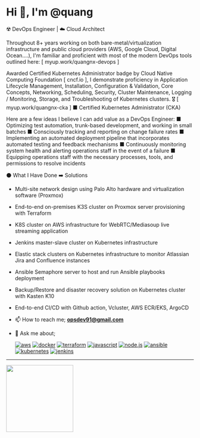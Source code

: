# Hi 👋, I'm @quang

☢️ DevOps Engineer | ☁️ Cloud Architect

Throughout 8+ years working on both bare-metal/virtualization infrastructure and public cloud providers (AWS, Google Cloud, Digital Ocean....), I'm familiar and proficient with most of the modern DevOps tools outlined here: [ myup.work/quangnx-devops ]

Awarded Certified Kubernetes Administrator badge by Cloud Native Computing Foundation [ cncf.io ], I demonstrate proficiency in Application Lifecycle Management, Installation, Configuration & Validation, Core Concepts, Networking, Scheduling, Security, Cluster Maintenance, Logging / Monitoring, Storage, and Troubleshooting of Kubernetes clusters.
🎖️ [ myup.work/quangnx-cka ] ■ Certified Kubernetes Administrator (CKA)

Here are a few ideas I believe I can add value as a DevOps Engineer:
■ Optimizing test automation, trunk-based development, and working in small batches
■ Consciously tracking and reporting on change failure rates 
■ Implementing an automated deployment pipeline that incorporates automated testing and feedback mechanisms
■ Continuously monitoring system health and alerting operations staff in the event of a failure
■ Equipping operations staff with the necessary processes, tools, and permissions to resolve incidents

⚫ What I Have Done
➡️ Solutions
- Multi-site network design using Palo Alto hardware and virtualization software (Proxmox)
- End-to-end on-premises K3S cluster on Proxmox server provisioning with Terraform
- K8S cluster on AWS infrastructure for WebRTC/Mediasoup live streaming application
- Jenkins master-slave cluster on Kubernetes infrastructure
- Elastic stack clusters on Kubernetes infrastructure to monitor Atlassian Jira and Confluence instances
- Ansible Semaphore server to host and run Ansible playbooks deployment
- Backup/Restore and disaster recovery solution on Kubernetes cluster with Kasten K10
- End-to-end CI/CD with Github action, Vcluster, AWS ECR/EKS, ArgoCD

- 📫 How to reach me; **opsdev91@gmail.com**
- 💬 Ask me about;

  [![aws](https://img.shields.io/badge/-aws-orange?logo=amazonaws)](https://aws.amazon.com/)
  [![docker](https://img.shields.io/badge/-docker-blue?logo=docker)](https://docker.com/)
  [![terraform](https://img.shields.io/badge/-terraform-blueviolet?logo=terraform)](https://terraform.io/)
  [![javascript](https://img.shields.io/badge/-javascript-yellow?logo=javascript)](https://www.javascript.com/)
  [![node.js](https://img.shields.io/badge/-node.js-green?logo=nodedotjs)](https://www.nodejs.org/)
  [![ansible](https://img.shields.io/badge/-ansible-000000?logo=ansible)](https://www.ansible.com/)
  [![kubernetes](https://img.shields.io/badge/-kubernetes-326CE5?logo=kubernetes)](https://kubernetes.io/)
  [![jenkins](https://img.shields.io/badge/-jenkins-D24939?logo=jenkins)](https://www.jenkins.io/)

---

<div>
  <a href="https://github.com/opsdev91">
  <img height="180em" src="https://github-readme-stats.vercel.app/api/top-langs/?username=opsdev91&layout=compact&langs_count=6"/>
</div>
